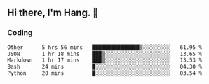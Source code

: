 ## Hi there, I'm Hang. 👋

### Coding

<!--START_SECTION:waka-->

```txt
Other      5 hrs 56 mins   ███████████████▒░░░░░░░░░   61.95 %
JSON       1 hr 18 mins    ███▒░░░░░░░░░░░░░░░░░░░░░   13.65 %
Markdown   1 hr 17 mins    ███▒░░░░░░░░░░░░░░░░░░░░░   13.53 %
Bash       24 mins         █░░░░░░░░░░░░░░░░░░░░░░░░   04.30 %
Python     20 mins         █░░░░░░░░░░░░░░░░░░░░░░░░   03.54 %
```

<!--END_SECTION:waka-->

